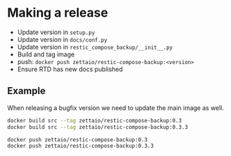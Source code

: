 # Making a release

- Update version in `setup.py`
- Update version in `docs/conf.py`
- Update version in `restic_compose_backup/__init__.py`
- Build and tag image
- push: `docker push zettaio/restic-compose-backup:<version>`
- Ensure RTD has new docs published

## Example

When releasing a bugfix version we need to update the
main image as well.

```bash
docker build src --tag zettaio/restic-compose-backup:0.3
docker build src --tag zettaio/restic-compose-backup:0.3.3

docker push zettaio/restic-compose-backup:0.3
docker push zettaio/restic-compose-backup:0.3.3
```
